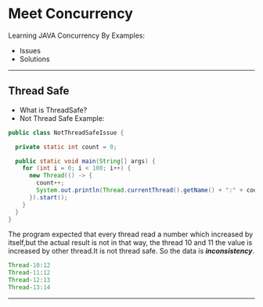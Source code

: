 # Meet Concurrency 

Learning JAVA Concurrency By Examples:

- Issues
- Solutions

----

## Thread Safe

- What is ThreadSafe? 
- Not Thread Safe Example:
```java
public class NotThreadSafeIssue {

  private static int count = 0;

  public static void main(String[] args) {
    for (int i = 0; i < 100; i++) {
      new Thread(() -> {
        count++;
        System.out.println(Thread.currentThread().getName() + ":" + count);
      }).start();
    }
  }
}

```

The program expected that every thread
read a number which increased by itself,but the actual result is not in that
way, the thread 10 and 11 the value is increased by other thread.It is not thread safe.
So the data is ***inconsistency***.
```java
Thread-10:12
Thread-11:12
Thread-12:13
Thread-13:14
```

----